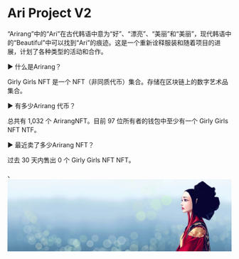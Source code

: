 # Ari Project V2

“Arirang”中的“Ari”在古代韩语中意为“好”、“漂亮”、“美丽”和“美丽”，现代韩语中的“Beautiful”中可以找到“Ari”的痕迹。这是一个重新诠释服装和随着项目的进展，计划了各种类型的活动和合作。

▶ 什么是Arirang？

Girly Girls NFT 是一个 NFT（非同质代币）集合。存储在区块链上的数字艺术品集合。

▶ 有多少Arirang 代币？

总共有 1,032 个 ArirangNFT。目前 97 位所有者的钱包中至少有一个 Girly Girls NFT NTF。

▶ 最近卖了多少Arirang NFT？

过去 30 天内售出 0 个 Girly Girls NFT NFT。

、![unnamed](unnamed.jpg)
